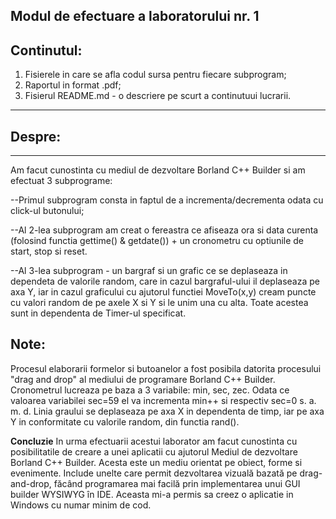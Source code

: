 ## Modul de efectuare a laboratorului nr. 1 

Continutul:
------------------------------------------------------------------------------------------------------------------------------------------
1. Fisierele in care se afla codul sursa pentru fiecare subprogram;
2. Raportul in format .pdf;
3. Fisierul README.md - o descriere pe scurt a continutuui lucrarii.

------------------------------------------------------------------------------------------------------------------------------------------
## Despre:
------------------------------------------------------------------------------------------------------------------------------------------
Am facut cunostinta cu mediul de dezvoltare Borland C++ Builder si am efectuat 3 subprograme:

--Primul subprogram consta in faptul de a incrementa/decrementa odata cu click-ul butonului;

--Al 2-lea subprogram am creat o fereastra ce afiseaza ora si data curenta (folosind functia gettime() & getdate()) + un cronometru cu 
optiunile de start, stop si reset.

--Al 3-lea subprogram - un bargraf si un grafic ce se deplaseaza in dependeta de valorile random, care in cazul bargraful-ului il deplaseaza
pe axa Y, iar in cazul graficului cu ajutorul functiei MoveTo(x,y) cream puncte cu valori random de pe axele X si Y si le unim una cu alta.
Toate acestea sunt in dependenta de Timer-ul specificat.

## Note:
  Procesul elaborarii formelor si butoanelor a fost posibila datorita procesului "drag and drop" al mediului de programare  Borland C++ Builder.
  Cronometrul lucreaza pe baza a 3 variabile: min, sec, zec. Odata ce valoarea variabilei sec=59 el va incrementa min++ si respectiv 
sec=0 s. a. m. d.
  Linia graului se deplaseaza pe axa X in dependenta de timp, iar pe axa Y in conformitate cu valorile random, din functia rand().
  
**Concluzie**
  In urma efectuarii acestui laborator am facut cunostinta cu posibilitatile de creare a unei aplicatii cu ajutorul Mediul de dezvoltare Borland C++ Builder. Acesta este un mediu orientat pe obiect, forme si evenimente. Include unelte care permit dezvoltarea vizuală bazată pe drag-and-drop, făcând programarea mai facilă prin implementarea unui GUI builder WYSIWYG în IDE. Aceasta mi-a permis sa creez o aplicatie in Windows cu numar minim de cod.  
